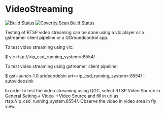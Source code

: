 # VideoStreaming

[![Build Status](https://travis-ci.org/intel/camera-streaming-daemon.svg?branch=master)](https://travis-ci.org/intel/camera-streaming-daemon)
<a href="https://scan.coverity.com/projects/01org-camera-streaming-daemon">
  <img alt="Coverity Scan Build Status"
       src="https://scan.coverity.com/projects/12056/badge.svg"/>
</a>

Testing of RTSP  video streaming can be done using a vlc player or a gstreamer client pipeline or a QGroundcontrol app.

To test video streaming using vlc:

$ vlc rtsp://<ip_csd_running_system>:8554/<videox>

To test video streaming using gstreamer client pipeline:

$ gst-launch-1.0 uridecodebin uri=<ip_csd_running_system>:8554/<videox> ! autovideosink

In order to test the video streaming using QGC, select RTSP Video Source in General Setting-> Video ->Video Source and fill in uri as rtsp://ip_csd_running_system:8554/<videox>. Observe the video in video area in fly view.
